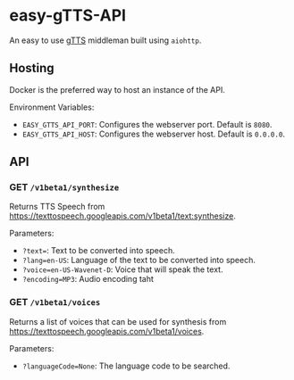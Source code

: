 # easy-gTTS-API

An easy to use [gTTS](https://cloud.google.com/text-to-speech) middleman built using `aiohttp`.

## Hosting

Docker is the preferred way to host an instance of the API.

Environment Variables:

* `EASY_GTTS_API_PORT`: Configures the webserver port. Default is `8080`.
* `EASY_GTTS_API_HOST`: Configures the webserver host. Default is `0.0.0.0`.

## API

### GET `/v1beta1/synthesize`

Returns TTS Speech from https://texttospeech.googleapis.com/v1beta1/text:synthesize.

Parameters:

* `?text=`: Text to be converted into speech.
* `?lang=en-US`: Language of the text to be converted into speech.
* `?voice=en-US-Wavenet-D`: Voice that will speak the text.
* `?encoding=MP3`: Audio encoding taht

### GET `/v1beta1/voices`

Returns a list of voices that can be used for synthesis from https://texttospeech.googleapis.com/v1beta1/voices.

Parameters:

* `?languageCode=None`: The language code to be searched.
